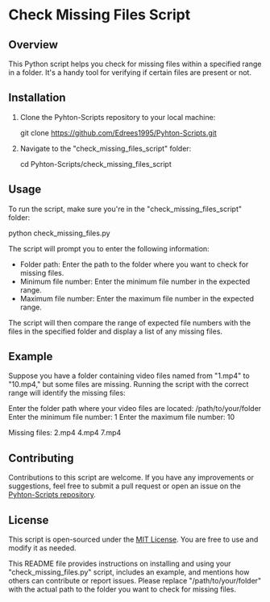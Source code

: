 
# Check Missing Files Script

## Overview

This Python script helps you check for missing files within a specified range in a folder. It's a handy tool for verifying if certain files are present or not.

## Installation

1. Clone the Pyhton-Scripts repository to your local machine:

   
   git clone https://github.com/Edrees1995/Pyhton-Scripts.git
   

2. Navigate to the "check_missing_files_script" folder:

   
   cd Pyhton-Scripts/check_missing_files_script
   

## Usage

To run the script, make sure you're in the "check_missing_files_script" folder:


python check_missing_files.py


The script will prompt you to enter the following information:

- Folder path: Enter the path to the folder where you want to check for missing files.
- Minimum file number: Enter the minimum file number in the expected range.
- Maximum file number: Enter the maximum file number in the expected range.

The script will then compare the range of expected file numbers with the files in the specified folder and display a list of any missing files.

## Example

Suppose you have a folder containing video files named from "1.mp4" to "10.mp4," but some files are missing. Running the script with the correct range will identify the missing files:


Enter the folder path where your video files are located: /path/to/your/folder
Enter the minimum file number: 1
Enter the maximum file number: 10

Missing files:
2.mp4
4.mp4
7.mp4


## Contributing

Contributions to this script are welcome. If you have any improvements or suggestions, feel free to submit a pull request or open an issue on the [Pyhton-Scripts repository](https://github.com/Edrees1995/Pyhton-Scripts).

## License

This script is open-sourced under the [MIT License](https://github.com/Edrees1995/Pyhton-Scripts/blob/master/LICENSE.md). You are free to use and modify it as needed.



This README file provides instructions on installing and using your "check_missing_files.py" script, includes an example, and mentions how others can contribute or report issues. Please replace "/path/to/your/folder" with the actual path to the folder you want to check for missing files.